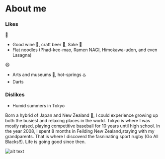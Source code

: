 # About me

### Likes
:fork_and_knife:
* Good wine :wine_glass:, craft beer :beers:, Sake :sake: 
* Flat noodles (Phad-kee-mao, Ramen NAGI, Himokawa-udon, and even Lasagna)

:satisfied:
* Arts and museums :office:, hot-springs :hotsprings:
* Darts

### Dislikes
* Humid summers in Tokyo 


Born a hybrid of Japan and New Zealand :round_pushpin:, I could experience growing up both the busiest and relaxing places in the world. Tokyo is where I was mostly raised, playing competitive baseball for 10 years until high school. In the year 2008, I spent 8 months in Feilding New Zealand,staying with my grandparents. That is where I discoverd the fasninating sport rugby (Go All Blacks!!). Life is going good since then.

![alt text](https://github.com/DanYamamotoEvans/Welcome/me.png "Logo Title Text 1")
